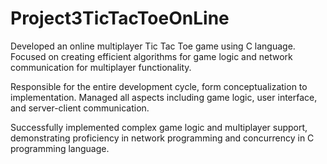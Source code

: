 # Project3TicTacToeOnLine
Developed an online multiplayer Tic Tac Toe game using C language. Focused on creating efficient algorithms for game logic and network communication for multiplayer functionality. 


Responsible for the entire development cycle, form conceptualization to implementation. Managed all aspects including game logic, user interface, and server-client communication. 


Successfully implemented complex game logic and multiplayer support, demonstrating proficiency in network programming and concurrency in C programming language.
